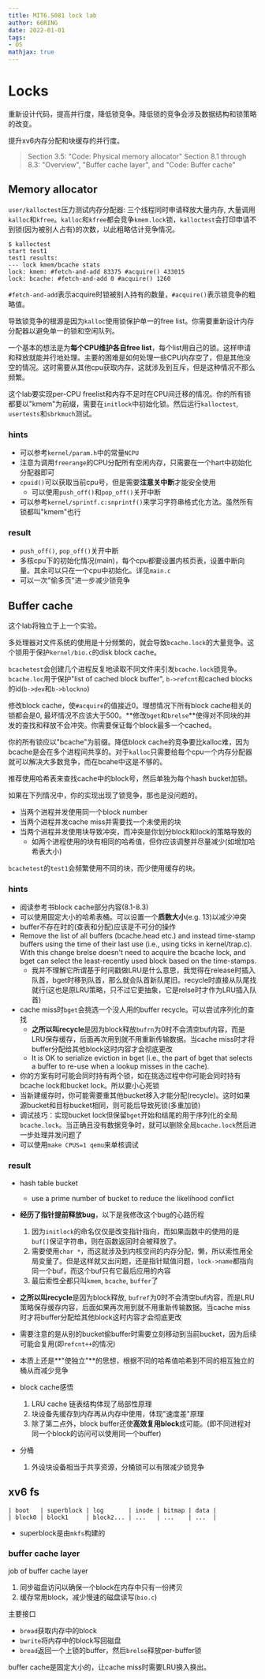 ```yaml
---
title: MIT6.S081 lock lab
author: 66RING
date: 2022-01-01
tags: 
- OS
mathjax: true
---
```



# Locks

重新设计代码，提高并行度，降低锁竞争。降低锁的竞争会涉及数据结构和锁策略的改变。

提升xv6内存分配和块缓存的并行度。

> Section 3.5: "Code: Physical memory allocator"
> Section 8.1 through 8.3: "Overview", "Buffer cache layer", and "Code: Buffer cache"


## Memory allocator

`user/kalloctest`压力测试内存分配器: 三个线程同时申请释放大量内存, 大量调用`kalloc`和`kfree`。`kalloc`和`kfree`都会竞争`kmem.lock`锁，`kalloctest`会打印申请不到锁(因为被别人占有)的次数，以此粗略估计竞争情况。

```
$ kalloctest
start test1
test1 results:
--- lock kmem/bcache stats
lock: kmem: #fetch-and-add 83375 #acquire() 433015
lock: bcache: #fetch-and-add 0 #acquire() 1260
```

`#fetch-and-add`表示acquire时锁被别人持有的数量，`#acquire()`表示锁竞争的粗略值。

导致锁竞争的根源是因为`kalloc`使用锁保护单一的free list。你需要重新设计内存分配器以避免单一的锁和空闲队列。

一个基本的想法是为**每个CPU维护各自free list**，每个list用自己的锁。这样申请和释放就能并行地处理。主要的困难是如何处理一些CPU内存空了，但是其他没空的情况。这时需要从其他cpu获取内存，这就涉及到互斥，但是这种情况不那么频繁。

这个lab要实现per-CPU freelist和内存不足时在CPU间迁移的情况。你的所有锁都要以"kmem"为前缀，需要在`initlock`中初始化锁。然后运行`kalloctest`, `usertests`和`sbrkmuch`测试。


### hints

- 可以参考`kernel/param.h`中的常量`NCPU`
- 注意为调用`freerange`的CPU分配所有空闲内存，只需要在一个hart中初始化分配器即可
- `cpuid()`可以获取当前cpu号，但是需要**注意关中断**才能安全使用
	* 可以使用`push_off()`和`pop_off()`关开中断
- 可以参考`kernel/sprintf.c:snprintf()`来学习字符串格式化方法。虽然所有锁都叫"kmem"也行


### result

- `push_off()`, `pop_off()`关开中断
- 多核cpu下的初始化情况(main)，每个cpu都要设置内核页表，设置中断向量。其余可以只在一个cpu中初始化。详见`main.c`
- 可以一次"偷多页"进一步减少锁竞争


## Buffer cache

这个lab将独立于上一个实验。

多处理器对文件系统的使用是十分频繁的，就会导致`bcache.lock`的大量竞争。这个锁用于保护`kernel/bio.c`的disk block cache。

`bcachetest`会创建几个进程反复地读取不同文件来引发`bcache.lock`锁竞争。`bcache.loc`用于保护"list of cached block buffer", `b->refcnt`和cached blocks的id(`b->dev`和`b->blockno`)

修改block cache，使`#acquire`的值接近0。理想情况下所有block cache相关的锁都会是0, 最坏情况不应该大于500。**修改`bget`和`brelse`**使得对不同块的并发的查找和释放不会冲突。你需要保证每个block最多一个cached。

你的所有锁应以"bcache"为前缀。降低block cache的竞争要比kalloc难，因为bcache是会在多个进程间共享的。对于`kalloc`只需要给每个cpu一个内存分配器就可以解决大多数竞争，而在bcahe中这是不够的。

推荐使用哈希表来查找cache中的block号，然后单独为每个hash bucket加锁。

如果在下列情况中，你的实现出现了锁竞争，那也是没问题的。

- 当两个进程并发使用同一个block number
- 当两个进程并发cache miss并需要找一个未使用的块
- 当两个进程并发使用块导致冲突，而冲突是你划分block和lock的策略导致的
	* 如两个进程使用的块有相同的哈希值，但你应该调整并尽量减少(如增加哈希表大小)

`bcachetest`的`test1`会频繁使用不同的块，而少使用缓存的块。


### hints

- 阅读参考书block cache部分内容(8.1-8.3)
- 可以使用固定大小的哈希表桶。可以设置一个**质数大小**(e.g. 13)以减少冲突
- buffer不存在时的(查表和分配)应该是不可分的操作
- Remove the list of all buffers (bcache.head etc.) and instead time-stamp buffers using the time of their last use (i.e., using ticks in kernel/trap.c). With this change brelse doesn't need to acquire the bcache lock, and bget can select the least-recently used block based on the time-stamps.
	* 我并不理解它所谓基于时间戳做LRU是什么意思，我觉得在release时插入队首，bget时移到队首，那么就会队首新队尾旧。recycle时直接从队尾找就行(这也是原LRU策略，只不过它更抽象，它是relse时才作为LRU插入队首)
- cache miss时`bget`会挑选一个没人用的buffer recycle。可以尝试序列化的查找
	* **之所以叫recycle**是因为block释放`bufrn`为0时不会清空buf内容，而是LRU保存缓存，后面再次用到就不用重新传输数据。当cache miss时才将buffer分配给其他block这时内容才会彻底更改
	* It is OK to serialize eviction in bget (i.e., the part of bget that selects a buffer to re-use when a lookup misses in the cache).
- 你的方案有时可能会同时持有两个锁，如在挑选过程中你可能会同时持有bcache lock和bucket lock。所以要小心死锁
- 当新建缓存时，你可能需要重其他bucket移入才能分配(recycle)。这时如果源bucket和目标bucket相同，则可能后导致死锁(多重加锁)
- 调试技巧：实现bucket lock但保留`bget`开始和结尾的用于序列化的全局`bcache.lock`。当正确且没有数据竞争时，就可以删除全局`bcache.lock`然后进一步处理并发问题了
- 可以使用`make CPUS=1 qemu`来单核调试


### result

- hash table bucket
	* use a prime number of bucket to reduce the likelihood conflict
- **经历了指针提前释放bug**，以下是我修改这个bug的心路历程
	1. 因为`initlock`的命名仅仅是改变指针指向，而如果函数中的使用的是`buf[]`保证字符串，则在函数返回时会被释放了。
	2. 需要使用`char *`，而这就涉及到内核空间的内存分配，懒，所以索性用全局变量了。但是这样就又出问题，还是指针赋值问题，`lock->name`都指向同一个buf，而这个buf只有它最后应用的内容
	3. 最后索性全都只叫`kmem`, `bcache`, `buffer`了
- **之所以叫recycle**是因为block释放, `bufref`为0时不会清空buf内容，而是LRU策略保存缓存内容，后面如果再次用到就不用重新传输数据。当cache miss时才将buffer分配给其他block这时内容才会彻底更改
- 需要注意的是从别的bucket偷buffer时需要立刻移动到当前bucket，因为后续可能会复用(即`refcnt++`的情况)
- 本质上还是**"使独立"**的思想，根据不同的哈希值哈希到不同的相互独立的桶从而减少竞争

- block cache感悟
	1. LRU cache 链表结构体现了局部性原理
	2. 块设备先缓存到内存再从内存中使用，体现"速度差"原理
	3. 除了第二点外，block buffer还使**高效复用block**成可能。(即不同进程对同一个block的访问可以使用同一个buffer)
- 分桶
	1. 外设块设备相当于共享资源，分桶锁可以有限减少锁竞争


## xv6 fs

```
| boot   | superblock | log       | inode | bitmap | data |
| block0 | block1     | block2... | ...   | ...    | ...  |
```

- superblock是由`mkfs`构建的

### buffer cache layer

job of buffer cache layer

1. 同步磁盘访问以确保一个block在内存中只有一份拷贝
2. 缓存常用block，减少慢速的磁盘读写(`bio.c`)

主要接口

- `bread`获取内存中的block
- `bwrite`将内存中的block写回磁盘
- `bread`返回一个上锁的buffer，然后`brelse`释放per-buffer锁

buffer cache是固定大小的，让cache miss时需要LRU换入换出。










